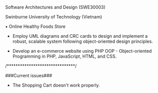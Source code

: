Software Architectures and Design (SWE30003)

Swinburne University of Technology (Vietnam)

▪ Online Healthy Foods Store

* Employ UML diagrams and CRC cards to design and implement a robust, scalable system following object-oriented design principles.

* Develop an e-commerce website using PHP OOP - Object-oriented Programming in PHP, JavaScript, HTML, and CSS.

/*******************************/

###Current issues###

* The Shopping Cart doesn't work properly.
